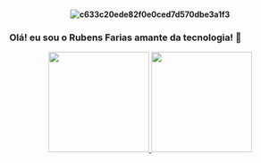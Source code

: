 </div>
  <h4 align="center">

![c633c20ede82f0e0ced7d570dbe3a1f3](https://user-images.githubusercontent.com/70382532/138322189-2db8df52-9dcb-40a0-88a8-c365466bd33d.gif)

### Olá! eu sou o Rubens Farias amante da tecnologia! 👋
<div align="center">
  <a href="https://github.com/rubensbfarias">
  <img height="180em" src="https://github-readme-stats.vercel.app/api?username=rubensbfarias&show_icons=true&theme=github_dark&include_all_commits=true&count_private=true"/>
    
  <img height="180em" src="https://github-readme-stats.vercel.app/api/top-langs/?username=rubensbfarias&layout=compact&langs_count=7&theme=github_dark"/>
</div>
  
<div style="display: inline_block"><br>

</div>

  ##
